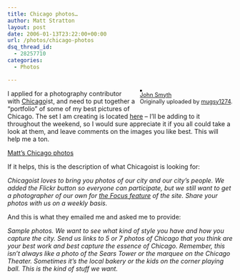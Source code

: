 ```yaml
---
title: Chicago photos…
author: Matt Stratton
layout: post
date: 2006-01-13T23:22:00+00:00
url: /photos/chicago-photos
dsq_thread_id:
  - 28257710
categories:
  - Photos

---
```

<div style="float:right;margin-left:10px;margin-bottom:10px;">
  <a href="https://www.flickr.com/photos/mugsy/86208930/" title="photo sharing"><img src="https://static.flickr.com/43/86208930_b9f9e2e47a_m.jpg" alt="" style="border:solid 2px #000000;" /></a> <br /> <span style="font-size:.9em;margin-top:0;"> <a href="https://www.flickr.com/photos/mugsy/86208930/">John Smyth</a> <br /> Originally uploaded by <a href="https://www.flickr.com/people/mugsy/">mugsy1274</a>. </span>
</div>

I applied for a photography contributor with [Chicago][1]ist, and need to put together a &#8220;portfolio&#8221; of some of my best pictures of Chicago. The set I am creating is located [here][2] &#8211; I&#8217;ll be adding to it throughout the weekend, so I would sure appreciate it if you all could take a look at them, and leave comments on the images you like best. This will help me a ton.

[Matt&#8217;s Chicago photos][2]

If it helps, this is the description of what Chicagoist is looking for:
  
_Chicagoist loves to bring you photos of our city and our city&#8217;s people. We added the Flickr button so everyone can participate, but we still want to get a photographer of our own for [the Focus feature][3] of the site. Share your photos with us on a weekly basis._

And this is what they emailed me and asked me to provide:
  
_Sample photos. We want to see what kind of style you have and how you capture the city. Send us links to 5 or 7 photos of Chicago that you think are your best work and best capture the essence of Chicago. Remember, this isn&#8217;t always like a photo of the Sears Tower or the marquee on the Chicago Theater. Sometimes it&#8217;s the local bakery or the kids on the corner playing ball. This is the kind of stuff we want._

 [1]: https://www.chicagoist.com
 [2]: https://flickr.com/photos/mugsy/sets/72057594047403904/
 [3]: https://www.chicagoist.com/archives/focus/